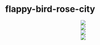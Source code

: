 # flappy-bird-rose-city


<div align="center">
  <img src="https://user-images.githubusercontent.com/68159658/155396024-629bf87b-fe14-46b9-9c81-e8e0de213dc9.png" />
<div>
  <div align="center">
  <img src="https://user-images.githubusercontent.com/68159658/155396314-06a587a5-4412-4d5c-83ae-3430fab149d4.png"/>
<div>
  <div align="center">
  <img src="https://user-images.githubusercontent.com/68159658/155396543-38973f3b-aca9-466c-8b15-a0c351ac61a0.png"/>
<div>
  <div align="center">
  <img src="https://user-images.githubusercontent.com/68159658/155396729-d374c164-c4c9-4048-99a7-dc64b18acd51.png"/>
<div>
